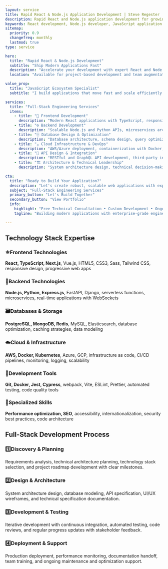 ```yaml
---
layout: service
title: Rapid React & Node.js Application Development | Steve Regester
description: Rapid React and Node.js application development for growing businesses. Expert JavaScript ecosystem development with TypeScript, modern tooling, AWS deployment, and scalable architecture for fast-moving teams.
keywords: React development, Node.js developer, JavaScript application development, TypeScript consulting, rapid prototyping, modern web applications, React consultant
sitemap:
  priority: 0.9
  changefreq: monthly
  lastmod: true
type: service

hero:
  title: "Rapid React & Node.js Development"
  subtitle: "Ship Modern Applications Fast"
  description: "Accelerate your development with expert React and Node.js engineering<br>From MVP to production-ready applications with modern JavaScript architecture"
  location: "Available for project-based development and team augmentation"

value_prop:
  title: "JavaScript Ecosystem Specialist"
  subtitle: "I build applications that move fast and scale efficiently using the modern JavaScript ecosystem. From React frontends with TypeScript to Node.js APIs with real-time features, I deliver <strong>production-ready applications in weeks, not months</strong>.<br><br>My approach emphasizes <strong>rapid iteration, automated testing, and deployment automation</strong> so your team can ship features confidently. Whether you need an MVP built from scratch or want to modernize an existing application, I provide the expertise to accelerate your development velocity."

services:
  title: "Full-Stack Engineering Services"
  items:
    - title: "🎨 Frontend Development"
      description: "Modern React applications with TypeScript, responsive design, component libraries, state management, and optimized user experiences"
    - title: "⚙️ Backend Development"
      description: "Scalable Node.js and Python APIs, microservices architecture, authentication systems, real-time features, and robust server-side logic"
    - title: "🗄️ Database Design & Optimization"
      description: "Database architecture, schema design, query optimization, data modeling, migration strategies, and performance tuning for SQL and NoSQL systems"
    - title: "☁️ Cloud Infrastructure & DevOps"
      description: "AWS/Azure deployment, containerization with Docker, CI/CD pipelines, infrastructure as code, monitoring, and scalable cloud architecture"
    - title: "🔗 API Design & Integration"
      description: "RESTful and GraphQL API development, third-party integrations, webhook systems, API documentation, and microservices communication"
    - title: "🏗️ Architecture & Technical Leadership"
      description: "System architecture design, technical decision-making, code review, team mentoring, and engineering best practices implementation"

cta:
  title: "Ready to Build Your Application?"
  description: "Let's create robust, scalable web applications with expert full-stack engineering services and modern development practices."
  subject: "Full-Stack Engineering Services"
  primary_button: "Let's Build Together"
  secondary_button: "View Portfolio"
  info:
    highlight: "Free Technical Consultation • Custom Development • Ongoing Support"
    tagline: "Building modern applications with enterprise-grade engineering practices"

---
```


<!-- Technology Stack Section -->
<section class="fullwidth-section skills-section">
  <div class="section-container">
    <h2 class="section-title">Technology Stack Expertise</h2>
    <div class="skills-grid">
      <div class="skill-category">
        <h3><span>⚛️</span>Frontend Technologies</h3>
        <p><strong>React, TypeScript, Next.js</strong>, Vue.js, HTML5, CSS3, Sass, Tailwind CSS, responsive design, progressive web apps</p>
      </div>
      <div class="skill-category">
        <h3><span>🚀</span>Backend Technologies</h3>
        <p><strong>Node.js, Python, Express.js</strong>, FastAPI, Django, serverless functions, microservices, real-time applications with WebSockets</p>
      </div>
      <div class="skill-category">
        <h3><span>🗃️</span>Databases & Storage</h3>
        <p><strong>PostgreSQL, MongoDB, Redis</strong>, MySQL, Elasticsearch, database optimization, caching strategies, data modeling</p>
      </div>
      <div class="skill-category">
        <h3><span>☁️</span>Cloud & Infrastructure</h3>
        <p><strong>AWS, Docker, Kubernetes</strong>, Azure, GCP, infrastructure as code, CI/CD pipelines, monitoring, logging, scalability</p>
      </div>
      <div class="skill-category">
        <h3><span>🔧</span>Development Tools</h3>
        <p><strong>Git, Docker, Jest, Cypress</strong>, webpack, Vite, ESLint, Prettier, automated testing, code quality tools</p>
      </div>
      <div class="skill-category">
        <h3><span>🎯</span>Specialized Skills</h3>
        <p><strong>Performance optimization, SEO</strong>, accessibility, internationalization, security best practices, code architecture</p>
      </div>
    </div>
  </div>
</section>

<!-- Development Process Section -->
<section class="fullwidth-section about-section">
  <div class="section-container">
    <h2 class="section-title">Full-Stack Development Process</h2>
    <div class="skills-grid">
      <div class="skill-category">
        <h3><span>1️⃣</span>Discovery & Planning</h3>
        <p>Requirements analysis, technical architecture planning, technology stack selection, and project roadmap development with clear milestones.</p>
      </div>
      <div class="skill-category">
        <h3><span>2️⃣</span>Design & Architecture</h3>
        <p>System architecture design, database modeling, API specification, UI/UX wireframes, and technical specification documentation.</p>
      </div>
      <div class="skill-category">
        <h3><span>3️⃣</span>Development & Testing</h3>
        <p>Iterative development with continuous integration, automated testing, code reviews, and regular progress updates with stakeholder feedback.</p>
      </div>
      <div class="skill-category">
        <h3><span>4️⃣</span>Deployment & Support</h3>
        <p>Production deployment, performance monitoring, documentation handoff, team training, and ongoing maintenance and optimization support.</p>
      </div>
    </div>
  </div>
</section>